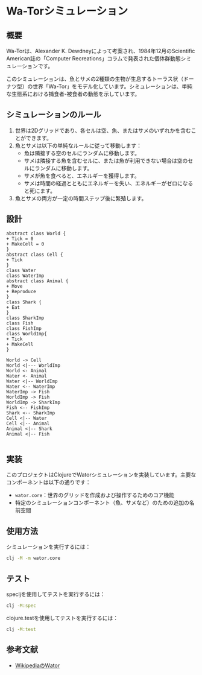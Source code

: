 # Wa-Torシミュレーション

## 概要

Wa-Torは、Alexander K. Dewdneyによって考案され、1984年12月のScientific American誌の「Computer Recreations」コラムで発表された個体群動態シミュレーションです。

このシミュレーションは、魚とサメの2種類の生物が生息するトーラス状（ドーナツ型）の世界「Wa-Tor」をモデル化しています。シミュレーションは、単純な生態系における捕食者-被食者の動態を示しています。

## シミュレーションのルール

1. 世界は2Dグリッドであり、各セルは空、魚、またはサメのいずれかを含むことができます。
2. 魚とサメは以下の単純なルールに従って移動します：
   - 魚は隣接する空のセルにランダムに移動します。
   - サメは隣接する魚を含むセルに、または魚が利用できない場合は空のセルにランダムに移動します。
   - サメが魚を食べると、エネルギーを獲得します。
   - サメは時間の経過とともにエネルギーを失い、エネルギーがゼロになると死にます。
3. 魚とサメの両方が一定の時間ステップ後に繁殖します。

## 設計

```plantuml
abstract class World {
+ Tick = 0
+ MakeCell = 0
}
abstract class Cell {
+ Tick
}
class Water
class WaterImp
abstract class Animal {
+ Move
+ Reproduce
}
class Shark {
+ Eat
}
class SharkImp
class Fish
class FishImp
class WorldImp{
+ Tick
+ MakeCell
}

World -> Cell
World <|--- WorldImp
World <- Animal
Water <- Animal
Water <|-- WorldImp
Water <-- WaterImp
WaterImp -> Fish
WorldImp -> Fish
WorldImp -> SharkImp
Fish <-- FishImp
Shark <-- SharkImp
Cell <|-- Water
Cell <|-- Animal
Animal <|-- Shark
Animal <|-- Fish


```

## 実装

このプロジェクトはClojureでWatorシミュレーションを実装しています。主要なコンポーネントは以下の通りです：

- `wator.core`：世界のグリッドを作成および操作するためのコア機能
- 特定のシミュレーションコンポーネント（魚、サメなど）のための追加の名前空間

## 使用方法

シミュレーションを実行するには：

```bash
clj -M -m wator.core
```

## テスト

specljを使用してテストを実行するには：

```bash
clj -M:spec
```

clojure.testを使用してテストを実行するには：

```bash
clj -M:test
```

## 参考文献

- [WikipediaのWator](https://en.wikipedia.org/wiki/Wa-Tor)
